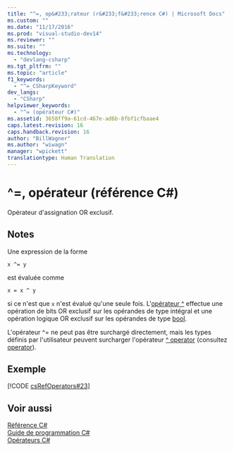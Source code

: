 ```yaml
---
title: "^=, op&#233;rateur (r&#233;f&#233;rence C#) | Microsoft Docs"
ms.custom: ""
ms.date: "11/17/2016"
ms.prod: "visual-studio-dev14"
ms.reviewer: ""
ms.suite: ""
ms.technology: 
  - "devlang-csharp"
ms.tgt_pltfrm: ""
ms.topic: "article"
f1_keywords: 
  - "^=_CSharpKeyword"
dev_langs: 
  - "CSharp"
helpviewer_keywords: 
  - "^= (opérateur C#)"
ms.assetid: 3658ff9a-61cd-467e-ad6b-8fbf1cfbaae4
caps.latest.revision: 16
caps.handback.revision: 16
author: "BillWagner"
ms.author: "wiwagn"
manager: "wpickett"
translationtype: Human Translation
---
```

# ^=, op&#233;rateur (r&#233;f&#233;rence C#)
Opérateur d'assignation OR exclusif.  
  
## Notes  
 Une expression de la forme  
  
```  
x ^= y  
```  
  
 est évaluée comme  
  
```  
x = x ^ y  
```  
  
 si ce n'est que `x` n'est évalué qu'une seule fois.  L'[opérateur ^](../../../csharp/language-reference/operators/xor-operator.md) effectue une opération de bits OR exclusif sur les opérandes de type intégral et une opération logique OR exclusif sur les opérandes de type [bool](../../../csharp/language-reference/keywords/bool.md).  
  
 L'opérateur ^\= ne peut pas être surchargé directement, mais les types définis par l'utilisateur peuvent surcharger l'opérateur [^ operator](../../../csharp/language-reference/operators/xor-operator.md) \(consultez [operator](../../../csharp/language-reference/keywords/operator.md)\).  
  
## Exemple  
 [!CODE [csRefOperators#23](../CodeSnippet/VS_Snippets_VBCSharp/csrefOperators#23)]  
  
## Voir aussi  
 [Référence C\#](../../../csharp/language-reference/index.md)   
 [Guide de programmation C\#](../../../csharp/programming-guide/index.md)   
 [Opérateurs C\#](../../../csharp/language-reference/operators/index.md)